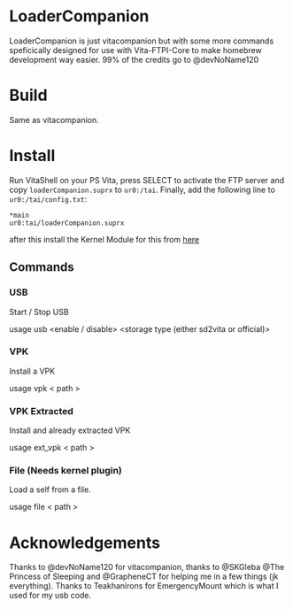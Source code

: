 # LoaderCompanion

LoaderCompanion is just vitacompanion but with some more commands speficically designed for use with Vita-FTPI-Core to make homebrew development way easier. 99% of the credits go to @devNoName120

# Build

Same as vitacompanion.

# Install

Run VitaShell on your PS Vita, press SELECT to activate the FTP server and copy `loaderCompanion.suprx` to `ur0:/tai`. Finally, add the following line to `ur0:/tai/config.txt`:

```
*main
ur0:tai/loaderCompanion.suprx
```

after this install the Kernel Module for this from [here](google.com)

## Commands

### USB

Start / Stop USB

usage usb <enable / disable> <storage type (either sd2vita or official)>

### VPK
Install a VPK

usage vpk < path >

### VPK Extracted
Install and already extracted VPK

usage ext_vpk < path >

### File (Needs kernel plugin)
Load a self from a file.

usage file < path >

# Acknowledgements

Thanks to @devNoName120 for vitacompanion, thanks to @SKGleba @The Princess of Sleeping and @GrapheneCT for helping me in a few things (jk everything). Thanks to Teakhanirons for EmergencyMount which is what I used for my usb code.
